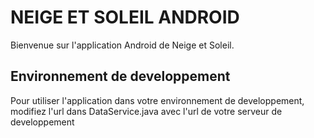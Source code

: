# NEIGE ET SOLEIL ANDROID

Bienvenue sur l'application Android de Neige et Soleil.

## Environnement de developpement

Pour utiliser l'application dans votre environnement de developpement, modifiez l'url dans DataService.java
avec l'url de votre serveur de developpement